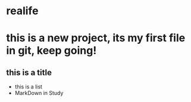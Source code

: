 # realife
# this is a new project,  its my first file in git, keep going!

## this is a title
  - this is a list
  
  - MarkDown in Study
